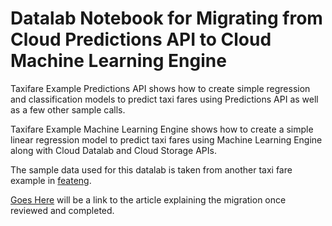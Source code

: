 # Datalab Notebook for Migrating from Cloud Predictions API to Cloud Machine Learning Engine

Taxifare Example Predictions API shows how to create simple regression and classification models to predict taxi fares using Predictions API as well as a few other sample calls.

Taxifare Example Machine Learning Engine shows how to create a simple linear regression model to predict taxi fares using Machine Learning Engine along with Cloud Datalab and Cloud Storage APIs.

The sample data used for this datalab is taken from another taxi fare example in [feateng](../../courses/machine_learning/feateng/sample).

[ Goes Here]() will be a link to the article explaining the migration once reviewed and completed.
